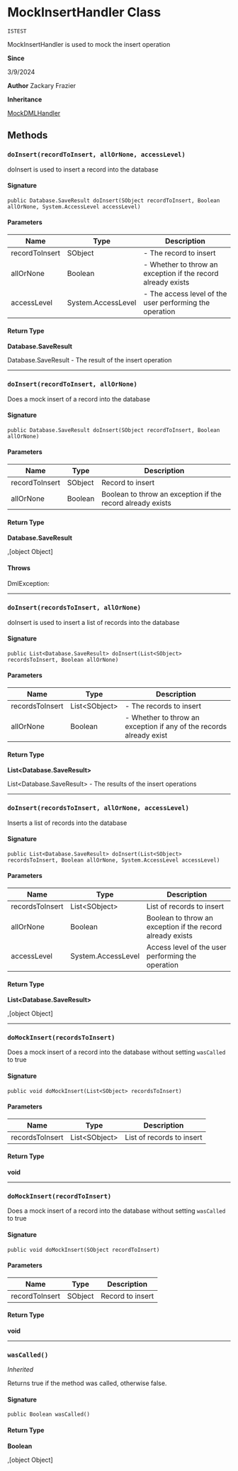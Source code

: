 # MockInsertHandler Class

`ISTEST`

MockInsertHandler is used to mock the insert operation

**Since** 

3/9/2024

**Author** Zackary Frazier

**Inheritance**

[MockDMLHandler](MockDMLHandler.md)

## Methods
### `doInsert(recordToInsert, allOrNone, accessLevel)`

doInsert is used to insert a record into the database

#### Signature
```apex
public Database.SaveResult doInsert(SObject recordToInsert, Boolean allOrNone, System.AccessLevel accessLevel)
```

#### Parameters
| Name | Type | Description |
|------|------|-------------|
| recordToInsert | SObject | - The record to insert |
| allOrNone | Boolean | - Whether to throw an exception if the record already exists |
| accessLevel | System.AccessLevel | - The access level of the user performing the operation |

#### Return Type
**Database.SaveResult**

Database.SaveResult - The result of the insert operation

---

### `doInsert(recordToInsert, allOrNone)`

Does a mock insert of a record into the database

#### Signature
```apex
public Database.SaveResult doInsert(SObject recordToInsert, Boolean allOrNone)
```

#### Parameters
| Name | Type | Description |
|------|------|-------------|
| recordToInsert | SObject | Record to insert |
| allOrNone | Boolean | Boolean to throw an exception if the record already exists |

#### Return Type
**Database.SaveResult**

,[object Object]

#### Throws
DmlException: 

---

### `doInsert(recordsToInsert, allOrNone)`

doInsert is used to insert a list of records into the database

#### Signature
```apex
public List<Database.SaveResult> doInsert(List<SObject> recordsToInsert, Boolean allOrNone)
```

#### Parameters
| Name | Type | Description |
|------|------|-------------|
| recordsToInsert | List&lt;SObject&gt; | - The records to insert |
| allOrNone | Boolean | - Whether to throw an exception if any of the records already exist |

#### Return Type
**List&lt;Database.SaveResult&gt;**

List&lt;Database.SaveResult&gt; - The results of the insert operations

---

### `doInsert(recordsToInsert, allOrNone, accessLevel)`

Inserts a list of records into the database

#### Signature
```apex
public List<Database.SaveResult> doInsert(List<SObject> recordsToInsert, Boolean allOrNone, System.AccessLevel accessLevel)
```

#### Parameters
| Name | Type | Description |
|------|------|-------------|
| recordsToInsert | List&lt;SObject&gt; | List of records to insert |
| allOrNone | Boolean | Boolean to throw an exception if the record already exists |
| accessLevel | System.AccessLevel | Access level of the user performing the operation |

#### Return Type
**List&lt;Database.SaveResult&gt;**

,[object Object]

---

### `doMockInsert(recordsToInsert)`

Does a mock insert of a record into the database without setting `wasCalled` to true

#### Signature
```apex
public void doMockInsert(List<SObject> recordsToInsert)
```

#### Parameters
| Name | Type | Description |
|------|------|-------------|
| recordsToInsert | List&lt;SObject&gt; | List of records to insert |

#### Return Type
**void**

---

### `doMockInsert(recordToInsert)`

Does a mock insert of a record into the database without setting `wasCalled` to true

#### Signature
```apex
public void doMockInsert(SObject recordToInsert)
```

#### Parameters
| Name | Type | Description |
|------|------|-------------|
| recordToInsert | SObject | Record to insert |

#### Return Type
**void**

---

### `wasCalled()`

*Inherited*

Returns true if the method was called, otherwise false.

#### Signature
```apex
public Boolean wasCalled()
```

#### Return Type
**Boolean**

,[object Object]